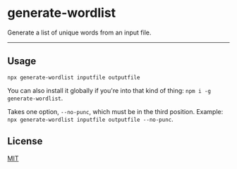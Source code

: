# generate-wordlist

Generate a list of unique words from an input file.

--------

## Usage

`npx generate-wordlist inputfile outputfile`

You can also install it globally if you're into that kind of thing: `npm i -g
generate-wordlist`.

Takes one option, `--no-punc`, which must be in the third position. Example:
`npx generate-wordlist inputfile outputfile --no-punc`.

## License

[MIT](./LICENSE.md)
